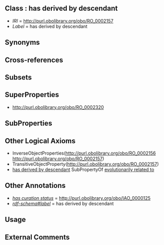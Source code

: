 
## Class : has derived by descendant

 * *IRI* = http://purl.obolibrary.org/obo/RO_0002157
 * *Label* = has derived by descendant

## Synonyms


## Cross-references


## Subsets


## SuperProperties

 * <http://purl.obolibrary.org/obo/RO_0002320>

## SubProperties


## Other Logical Axioms

 * InverseObjectProperties(<http://purl.obolibrary.org/obo/RO_0002156> <http://purl.obolibrary.org/obo/RO_0002157>)
 * TransitiveObjectProperty(<http://purl.obolibrary.org/obo/RO_0002157>)
 * [has derived by descendant](../../RO/57/RO_0002157.md) SubPropertyOf [evolutionarily related to](../../RO/20/RO_0002320.md)

## Other Annotations

 * *[has curation status](../../IAO/14/IAO_0000114.md)* = http://purl.obolibrary.org/obo/IAO_0000125
 * *[rdf-schema#label](../../el/rdf-schema#label.md)* = has derived by descendant

## Usage


## External Comments

